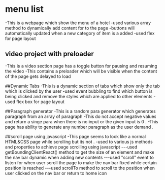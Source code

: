 # menu list
-This is a webpage which show the menu of a hotel
-used various array method to dynamically add content for to the page
-buttons will automatically updated when a new category of item is a added
-used flex for page layout

## video project with preloader
-This is a video section page has a toggle button for pausing and resuming the video
-This contains a preloader which will be visible when the content of the page gets delayed to load

##Dynamic Tabs
-This is a dynamic section of tabs which show only the tab which is clicked by the user
-used event bubbling to find which button is being clicked and remove the styles which are applied to other elements
-used flex box for page layout

##Paragraph generator
-This is a random para generator which generates paragraph from an array of paragraph
-This do not accept negative values and return a singe para when there is no input or the given input is 0 .
-This page has ability to generate any number paragraph as the user demand .

##scroll page using javascript
-This page seems to look like a normal HTML&CSS page while scrolling but its not .
-used to various js methods and properties to achieve page scrolling using javascript
---used getBoundingClientReact() method to get the size of an element and make the nav bar dynamic when adding new contents
---used "scroll" event to listen for when user scroll the page to make the nav bar fixed while certain position is reached
---used scrollTo method to scroll to the position when user clicked on the nav bar or return to home icon
